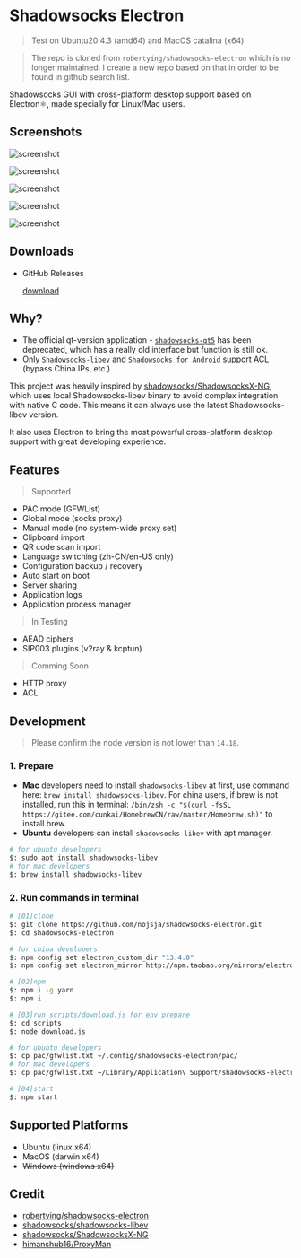 # Shadowsocks Electron

> Test on Ubuntu20.4.3 (amd64) and MacOS catalina (x64)

> The repo is cloned from `robertying/shadowsocks-electron` which is no longer maintained. I create a new repo based on that in order to be found in github search list.

Shadowsocks GUI with cross-platform desktop support based on Electron⚛️, made specially for Linux/Mac users.

## Screenshots

![screenshot](./assets/screenshot.png)

![screenshot](./assets/screenshot2.png)

![screenshot](./assets/screenshot3.png)

![screenshot](./assets/screenshot4.png)

![screenshot](./assets/screenshot5.png)

## Downloads

- GitHub Releases

  [download](https://github.com/nojsja/shadowsocks-electron/releases/latest)

## Why?

- The official qt-version application - [`shadowsocks-qt5`](https://github.com/shadowsocks/shadowsocks-qt5) has been deprecated, which has a really old interface but function is still ok.
- Only [`Shadowsocks-libev`](https://github.com/shadowsocks/shadowsocks-libev) and [`Shadowsocks for Android`](https://github.com/shadowsocks/shadowsocks-android) support ACL (bypass China IPs, etc.)

 This project was heavily inspired by [shadowsocks/ShadowsocksX-NG](https://github.com/shadowsocks/ShadowsocksX-NG), which uses local Shadowsocks-libev binary to avoid complex integration with native C code. This means it can always use the latest Shadowsocks-libev version.

It also uses Electron to bring the most powerful cross-platform desktop support with great developing experience.

## Features

> Supported

- PAC mode (GFWList)
- Global mode (socks proxy)
- Manual mode (no system-wide proxy set)
- Clipboard import
- QR code scan import
- Language switching (zh-CN/en-US only)
- Configuration backup / recovery
- Auto start on boot
- Server sharing
- Application logs
- Application process manager

> In Testing

- AEAD ciphers
- SIP003 plugins (v2ray & kcptun)

> Comming Soon

- HTTP proxy
- ACL

## Development

>Please confirm the node version is not lower than `14.18`.

### 1. Prepare

- __Mac__ developers need to install `shadowsocks-libev` at first, use command here: `brew install shadowsocks-libev`. For china users, if brew is not installed, run this in terminal: `/bin/zsh -c "$(curl -fsSL https://gitee.com/cunkai/HomebrewCN/raw/master/Homebrew.sh)"` to install brew.
- __Ubuntu__ developers can install `shadowsocks-libev` with apt manager.

```bash
# for ubuntu developers
$: sudo apt install shadowsocks-libev
# for mac developers
$: brew install shadowsocks-libev
```

### 2. Run commands in terminal

```bash
# [01]clone
$: git clone https://github.com/nojsja/shadowsocks-electron.git
$: cd shadowsocks-electron

# for china developers
$: npm config set electron_custom_dir "13.4.0"
$: npm config set electron_mirror http://npm.taobao.org/mirrors/electron/

# [02]npm
$: npm i -g yarn
$: npm i

# [03]run scripts/download.js for env prepare
$: cd scripts
$: node download.js

# for ubuntu developers
$: cp pac/gfwlist.txt ~/.config/shadowsocks-electron/pac/
# for mac developers
$: cp pac/gfwlist.txt ~/Library/Application\ Support/shadowsocks-electron/pac/

# [04]start
$: npm start
```

## Supported Platforms

- Ubuntu (linux x64)
- MacOS (darwin x64)
- <del>Windows (windows x64)</del>

## Credit

- [robertying/shadowsocks-electron](https://github.com/robertying/shadowsocks-electron)
- [shadowsocks/shadowsocks-libev](https://github.com/shadowsocks/shadowsocks-libev)
- [shadowsocks/ShadowsocksX-NG](https://github.com/shadowsocks/ShadowsocksX-NG)
- [himanshub16/ProxyMan](https://github.com/himanshub16/ProxyMan)
